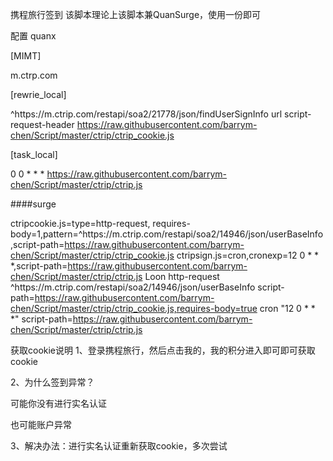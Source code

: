携程旅行签到
该脚本理论上该脚本兼QuanSurge，使用一份即可

配置
quanx

[MIMT]

m.ctrp.com

[rewrie_local]

^https:\/\/m\.ctrip\.com\/restapi\/soa2\/21778\/json\/findUserSignInfo url script-request-header https://raw.githubusercontent.com/barrym-chen/Script/master/ctrip/ctrip_cookie.js

[task_local]

0 0 * * * https://raw.githubusercontent.com/barrym-chen/Script/master/ctrip/ctrip.js

####surge

ctripcookie.js=type=http-request, requires-body=1,pattern=^https:\/\/m\.ctrip\.com\/restapi\/soa2\/14946\/json\/userBaseInfo,script-path=https://raw.githubusercontent.com/barrym-chen/Script/master/ctrip/ctrip_cookie.js
ctripsign.js=cron,cronexp=12 0 * * *,script-path=https://raw.githubusercontent.com/barrym-chen/Script/master/ctrip/ctrip.js
Loon
http-request ^https:\/\/m\.ctrip\.com\/restapi\/soa2\/14946\/json\/userBaseInfo script-path=https://raw.githubusercontent.com/barrym-chen/Script/master/ctrip/ctrip_cookie.js,requires-body=true
cron "12 0 * * *" script-path=https://raw.githubusercontent.com/barrym-chen/Script/master/ctrip/ctrip.js

获取cookie说明
1、登录携程旅行，然后点击我的，我的积分进入即可即可获取cookie

2、为什么签到异常？

可能你没有进行实名认证

也可能账户异常

3、解决办法：进行实名认证重新获取cookie，多次尝试
